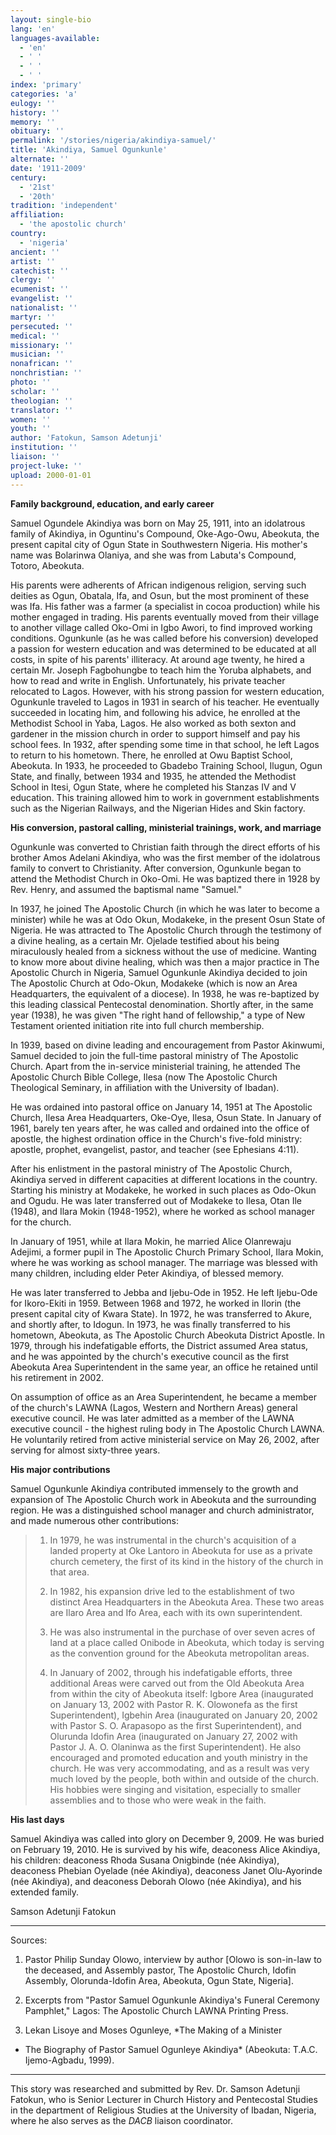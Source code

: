 ```yaml
---
layout: single-bio
lang: 'en'
languages-available:
  - 'en'
  - ' '
  - ' '
  - ' '
index: 'primary'
categories: 'a'
eulogy: ''
history: ''
memory: ''
obituary: ''
permalink: '/stories/nigeria/akindiya-samuel/'
title: 'Akindiya, Samuel Ogunkunle'
alternate: ''
date: '1911-2009'
century:
  - '21st'
  - '20th'
tradition: 'independent'
affiliation:
  - 'the apostolic church'
country:
  - 'nigeria'
ancient: ''
artist: ''
catechist: ''
clergy: ''
ecumenist: ''
evangelist: ''
nationalist: ''
martyr: ''
persecuted: ''
medical: ''
missionary: ''
musician: ''
nonafrican: ''
nonchristian: ''
photo: ''
scholar: ''
theologian: ''
translator: ''
women: ''
youth: ''
author: 'Fatokun, Samson Adetunji'
institution: ''
liaison: ''
project-luke: ''
upload: 2000-01-01
---
```



**Family background, education, and early
career**

Samuel Ogundele Akindiya was born on May 25, 1911, into an idolatrous
family of Akindiya, in Oguntinu's Compound, Oke-Ago-Owu, Abeokuta,
the present capital city of Ogun State in Southwestern Nigeria.
His mother's name was Bolarinwa Olaniya, and she was from Labuta's
Compound, Totoro, Abeokuta.

His parents were adherents of African indigenous religion, serving
such deities as Ogun, Obatala, Ifa, and Osun, but the most prominent
of these was Ifa. His father was a farmer (a specialist in cocoa
production) while his mother engaged in trading. His parents
eventually moved from their village to another village called
Oko-Omi in Igbo Awori, to find improved working conditions.
Ogunkunle (as he was called before his conversion) developed
a passion for western education and was determined to be educated
at all costs, in spite of his parents' illiteracy. At around
age twenty, he hired a certain Mr. Joseph Fagbohungbe to teach
him the Yoruba alphabets, and how to read and write in English.
Unfortunately, his private teacher relocated to Lagos. However,
with his strong passion for western education, Ogunkunle traveled
to Lagos in 1931 in search of his teacher. He eventually succeeded
in locating him, and following his advice, he enrolled at the
Methodist School in Yaba, Lagos. He also worked as both sexton
and gardener in the mission church in order to support himself
and pay his school fees. In 1932, after spending some time in
that school, he left Lagos to return to his hometown. There,
he enrolled at Owu Baptist School, Abeokuta. In 1933, he proceeded
to Gbadebo Training School, Ilugun, Ogun State, and finally,
between 1934 and 1935, he attended the Methodist School in Itesi,
Ogun State, where he completed his Stanzas IV and V education.
This training allowed him to work in government establishments
such as the Nigerian Railways, and the Nigerian Hides and Skin
factory.

**His conversion, pastoral calling, ministerial trainings,
work, and marriage**

Ogunkunle was converted to Christian faith through the direct
efforts of his brother Amos Adelani Akindiya, who was the first
member of the idolatrous family to convert to Christianity.
After conversion, Ogunkunle began to attend the Methodist Church
in Oko-Omi. He was baptized there in 1928 by Rev. Henry, and
assumed the baptismal name "Samuel."

In 1937, he joined The Apostolic Church (in which he was later
to become a minister) while he was at Odo Okun, Modakeke, in
the present Osun State of Nigeria. He was attracted to The Apostolic
Church through the testimony of a divine healing, as a certain
Mr. Ojelade testified about his being miraculously healed from
a sickness without the use of medicine. Wanting to know more
about divine healing, which was then a major practice in The
Apostolic Church in Nigeria, Samuel Ogunkunle Akindiya decided
to join The Apostolic Church at Odo-Okun, Modakeke (which is
now an Area Headquarters, the equivalent of a diocese). In 1938,
he was re-baptized by this leading classical Pentecostal denomination.
Shortly after, in the same year (1938), he was given "The right
hand of fellowship," a type of New Testament oriented initiation
rite into full church membership.

In 1939, based on divine leading and encouragement from Pastor
Akinwumi, Samuel decided to join the full-time pastoral ministry
of The Apostolic Church. Apart from the in-service ministerial
training, he attended The Apostolic Church Bible College, Ilesa
(now The Apostolic Church Theological Seminary, in affiliation
with the University of Ibadan).

He was ordained into pastoral office on January 14, 1951 at
The Apostolic Church, Ilesa Area Headquarters, Oke-Oye, Ilesa,
Osun State. In January of 1961, barely ten years after, he was
called and ordained into the office of apostle, the highest
ordination office in the Church's five-fold ministry: apostle,
prophet, evangelist, pastor, and teacher (see Ephesians 4:11).

After his enlistment in the pastoral ministry of The Apostolic
Church, Akindiya served in different capacities at different
locations in the country. Starting his ministry at Modakeke,
he worked in such places as Odo-Okun and Ogudu. He was later
transferred out of Modakeke to Ilesa, Otan Ile (1948), and Ilara
Mokin (1948-1952), where he worked as school manager for the
church.

In January of 1951, while at Ilara Mokin, he married Alice Olanrewaju
Adejimi, a former pupil in The Apostolic Church Primary School,
Ilara Mokin, where he was working as school manager. The marriage
was blessed with many children, including elder Peter Akindiya,
of blessed memory.

He was later transferred to Jebba and Ijebu-Ode in 1952. He
left Ijebu-Ode for Ikoro-Ekiti in 1959. Between 1968 and 1972,
he worked in Ilorin (the present capital city of Kwara State).
In 1972, he was transferred to Akure, and shortly after, to
Idogun. In 1973, he was finally transferred to his hometown,
Abeokuta, as The Apostolic Church Abeokuta District Apostle.
In 1979, through his indefatigable efforts, the District assumed
Area status, and he was appointed by the church's executive
council as the first Abeokuta Area Superintendent in the same
year, an office he retained until his retirement in 2002.

On assumption of office as an Area Superintendent, he became
a member of the church's LAWNA (Lagos, Western and Northern
Areas) general executive council. He was later admitted as a
member of the LAWNA executive council - the highest ruling body
in The Apostolic Church LAWNA. He voluntarily retired from active
ministerial service on May 26, 2002, after serving for almost
sixty-three years.

**His major contributions**

Samuel Ogunkunle Akindiya contributed immensely to the growth
and expansion of The Apostolic Church work in Abeokuta and the
surrounding region. He was a distinguished school manager and
church administrator, and made numerous other contributions:

> 1. In 1979, he was instrumental in the church's
> acquisition of a landed property at Oke Lantoro in Abeokuta
> for use as a private church cemetery, the first of its kind
> in the history of the church in that area.
> 
> 
> 
> 2. In 1982, his expansion drive led to the establishment of
> two distinct Area Headquarters in the Abeokuta Area. These
> two areas are Ilaro Area and Ifo Area, each with its own superintendent.
> 
> 
> 
> 
> 3. He was also instrumental in the purchase of over seven
> acres of land at a place called Onibode in Abeokuta, which
> today is serving as the convention ground for the Abeokuta
> metropolitan areas.
> 
> 
> 
> 4. In January of 2002, through his indefatigable efforts,
> three additional Areas were carved out from the Old Abeokuta
> Area from within the city of Abeokuta itself: Igbore Area
> (inaugurated on January 13, 2002 with Pastor R. K. Olowonefa
> as the first Superintendent), Igbehin Area (inaugurated on
> January 20, 2002 with Pastor S. O. Arapasopo as the first
> Superintendent), and Olurunda Idofin Area (inaugurated on
> January 27, 2002 with Pastor J. A. O. Olaninwa as the first
> Superintendent). He also encouraged and promoted education
> and youth ministry in the church. He was very accommodating,
> and as a result was very much loved by the people, both within
> and outside of the church. His hobbies were singing and visitation,
> especially to smaller assemblies and to those who were weak
> in the faith.

**His last days**

Samuel Akindiya was called into glory on December 9, 2009. He
was buried on February 19, 2010. He is survived by his wife,
deaconess Alice Akindiya, his children: deaconess Rhoda Susana
Onigbinde (née Akindiya), deaconess Phebian Oyelade (née Akindiya),
deaconess Janet Olu-Ayorinde (née Akindiya), and deaconess Deborah
Olowo (née Akindiya), and his extended family.

Samson Adetunji Fatokun

---

Sources:

1. Pastor Philip Sunday Olowo, interview by
author [Olowo is son-in-law to the deceased, and Assembly pastor,
The Apostolic Church, Idofin Assembly, Olorunda-Idofin Area,
Abeokuta, Ogun State, Nigeria].

2. Excerpts from "Pastor Samuel Ogunkunle Akindiya's Funeral
Ceremony Pamphlet," Lagos: The Apostolic Church LAWNA Printing
Press.

3. Lekan Lisoye and Moses Ogunleye, *The Making of a Minister
- The Biography of Pastor Samuel Ogunleye Akindiya* (Abeokuta:
T.A.C. Ijemo-Agbadu, 1999).

---

This story was researched and submitted by Rev.
Dr. Samson Adetunji Fatokun, who is Senior Lecturer in Church
History and Pentecostal Studies in the department of Religious
Studies at the University of Ibadan, Nigeria, where he also
serves as the *DACB* liaison coordinator.